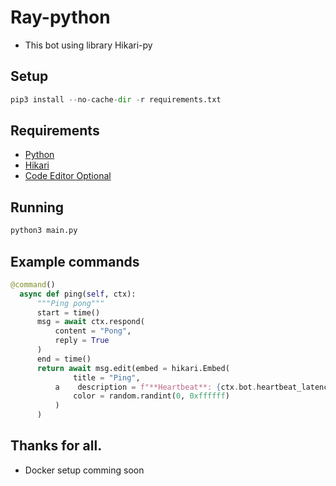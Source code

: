 # Ray-python
- This bot using library Hikari-py

## Setup
```py
pip3 install --no-cache-dir -r requirements.txt
```
## Requirements
- [Python](https://www.python.org/)
- [Hikari](https://github.com/hikari-py/hikari/)
- [Code Editor Optional](https://atom.io/)


## Running
```py
python3 main.py
```

## Example commands
```py
@command()
  async def ping(self, ctx):
      """Ping pong"""
      start = time()
      msg = await ctx.respond(
          content = "Pong",
          reply = True
      )
      end = time()
      return await msg.edit(embed = hikari.Embed(
              title = "Ping",
          a    description = f"**Heartbeat**: {ctx.bot.heartbeat_latency * 1000:,.0f} ms \n**Latency** : {(end - start) * 1000:,.0f} ms",
              color = random.randint(0, 0xffffff)
          )
      )
```

## Thanks for all.
- Docker setup comming soon
